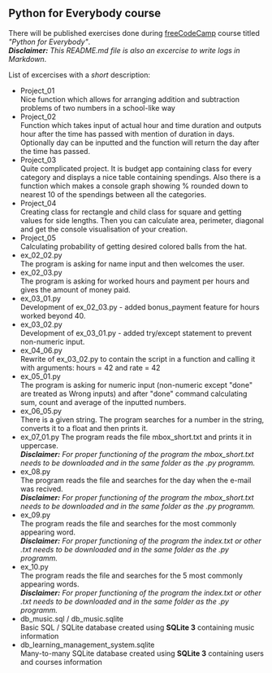 ## Python for Everybody course
There will be published exercises done during [freeCodeCamp](freecodecamp.org) course titled _"Python for Everybody"_.  
_**Disclaimer:** This README.md file is also an excercise to write logs in Markdown_.

List of excercises with a _short_ description:  
 * Project_01  
Nice function which allows for arranging addition and subtraction problems of two numbers in a school-like way  
 * Project_02  
Function which takes input of actual hour and time duration and outputs hour after the time has passed with mention of duration in days. Optionally day can be inputted and the function will return the day after the time has passed.  
 * Project_03  
Quite complicated project. It is budget app containing class for every category and displays a nice table containing spendings. Also there is a function which makes a console graph showing % rounded down to nearest 10 of the spendings between all the categories.  
 * Project_04  
Creating class for rectangle and child class for square and getting values for side lengths. Then you can calculate area, perimeter, diagonal and get the console visualisation of your creation.  
 * Project_05  
Calculating probability of getting desired colored balls from the hat.
 * ex_02_02.py  
The program is asking for name input and then welcomes the user.
 * ex_02_03.py  
The program is asking for worked hours and payment per hours and gives the amount of money paid.
 * ex_03_01.py  
Development of ex_02_03.py - added bonus_payment feature for hours worked beyond 40.
 * ex_03_02.py  
Development of ex_03_01.py - added try/except statement to prevent non-numeric input.
 * ex_04_06.py  
Rewrite of ex_03_02.py to contain the script in a function and calling it with arguments: hours = 42 and rate = 42
 * ex_05_01.py  
The program is asking for numeric input (non-numeric except "done" are treated as Wrong inputs) and after "done" command calculating sum, count and average of the inputted numbers.
 * ex_06_05.py  
There is a given string. The program searches for a number in the string, converts it to a float and then prints it.  
 * ex_07_01.py
The program reads the file mbox_short.txt and prints it in uppercase.  
_**Disclaimer:** For proper functioning of the program the mbox_short.txt needs to be downloaded and in the same folder as the .py programm._  
 * ex_08.py  
The program reads the file and searches for the day when the e-mail was recived.  
_**Disclaimer:** For proper functioning of the program the mbox_short.txt needs to be downloaded and in the same folder as the .py programm._  
 * ex_09.py  
The program reads the file and searches for the most commonly appearing word.  
_**Disclaimer:** For proper functioning of the program the index.txt or other .txt needs to be downloaded and in the same folder as the .py programm._  
 * ex_10.py  
The program reads the file and searches for the 5 most commonly appearing words.  
_**Disclaimer:** For proper functioning of the program the index.txt or other .txt needs to be downloaded and in the same folder as the .py programm._
 * db_music.sql / db_music.sqlite  
Basic SQL / SQLite database created using **SQLite 3** containing music information  
 * db_learning_management_system.sqlite  
Many-to-many SQLite database created using **SQLite 3** containing users and courses information  
